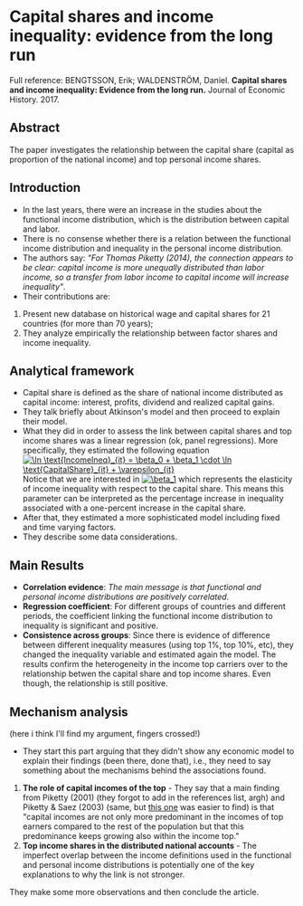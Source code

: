 # Capital shares and income inequality: evidence from the long run  

Full reference: BENGTSSON, Erik; WALDENSTRÖM, Daniel. **Capital shares and income inequality: Evidence from the long run.** Journal of Economic History. 2017.

## Abstract

The paper investigates the relationship between the capital share (capital as proportion of the national income) and top personal income shares.

## Introduction

- In the last years, there were an increase in the studies about the functional income distribution, which is the distribution between capital and labor.
- There is no consense whether there is a relation between the functional income distribution and inequality in the personal income distribution.
- The authors say: _"For Thomas Piketty (2014), the connection appears to be clear: capital income is more unequally distributed than labor income, so a transfer from labor income to capital income will increase inequality"_.
- Their contributions are:
1. Present new database on historical wage and capital shares for 21 countries (for more than 70 years);
2. They analyze empirically the relationship between factor shares and income inequality.

## Analytical framework

- Capital share is defined as the share of national income distributed as capital income: interest, profits, dividend and realized capital gains.
- They talk briefly about Atkinson's model and then proceed to explain their model.
- What they did in order to assess the link between capital shares and top income shares was a linear regression (ok, panel regressions). More specifically, they estimated the following equation
<a href="https://www.codecogs.com/eqnedit.php?latex=\ln&space;\text{IncomeIneq}_{it}&space;=&space;\beta_0&space;&plus;&space;\beta_1&space;\cdot&space;\ln&space;\text{CapitalShare}_{it}&space;&plus;&space;\varepsilon_{it}" target="_blank"><img src="https://latex.codecogs.com/gif.latex?\ln&space;\text{IncomeIneq}_{it}&space;=&space;\beta_0&space;&plus;&space;\beta_1&space;\cdot&space;\ln&space;\text{CapitalShare}_{it}&space;&plus;&space;\varepsilon_{it}" title="\ln \text{IncomeIneq}_{it} = \beta_0 + \beta_1 \cdot \ln \text{CapitalShare}_{it} + \varepsilon_{it}" /></a>
Notice that we are interested in <a href="https://www.codecogs.com/eqnedit.php?latex=\beta_1" target="_blank"><img src="https://latex.codecogs.com/gif.latex?\beta_1" title="\beta_1" /></a> which represents the elasticity of income inequality with respect to the capital share. This means this parameter can be interpreted as the percentage increase in inequality associated with a one-percent increase in the capital share.
- After that, they estimated a more sophisticated model including fixed and time varying factors.
- They describe some data considerations.

## Main Results

- **Correlation evidence**: _The main message is that functional and personal income distributions are positively correlated_.
- **Regression coefficient**: For different groups of countries and different periods, the coefficient linking the functional income distribution to inequality is significant and positive.
- **Consistence across groups**: Since there is evidence of difference between different inequality measures (using top 1%, top 10%, etc), they changed the inequality variable and estimated again the model. The results confirm the heterogeneity in the income top carriers over to the relationship betwen the capital share and top income shares.
Even though, the relationship is still positive.

## Mechanism analysis

(here i think I'll find my argument, fingers crossed!)

- They start this part arguing that they didn't show any economic model to explain their findings (been there, done that), i.e., they need to say something about the mechanisms behind the associations found.

1. **The role of capital incomes of the top** - They say that a main finding from Piketty (2001) (they forgot to add in the references list, argh) and Piketty & Saez (2003) (same, but [this one](https://eml.berkeley.edu/~saez/pikettyqje.pdf) was easier to find) is that "capital incomes are not only more predominant in the incomes of top earners compared to the rest of the population but that this predominance keeps growing also within the income top."
2. **Top income shares in the distributed national accounts** - The imperfect overlap between the income definitions used in the functional and personal income distributions is potentially one of the key explanations to why the link is not stronger.

They make some more observations and then conclude the article.
